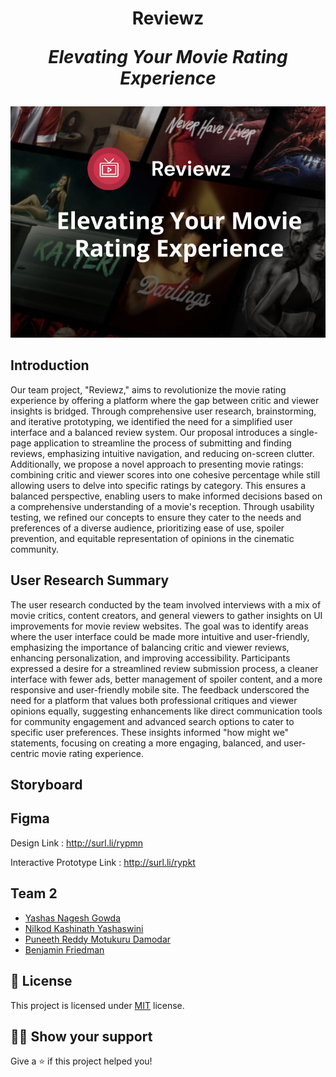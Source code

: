 <h1 align="center">Reviewz
<p align="center"><i>Elevating Your Movie Rating Experience</i></p></h1>

<p align="center"><a href="https://github.com/yashasgowda11/Reviewz"><img src="https://github.com/yashasgowda11/Reviewz/blob/main/Logo.png"/></a></p>

## Introduction

Our team project, "Reviewz," aims to revolutionize the movie rating experience by offering a platform where the gap between critic and viewer insights is bridged. Through comprehensive user research, brainstorming, and iterative prototyping, we identified the need for a simplified user interface and a balanced review system. Our proposal introduces a single-page application to streamline the process of submitting and finding reviews, emphasizing intuitive navigation, and reducing on-screen clutter. Additionally, we propose a novel approach to presenting movie ratings: combining critic and viewer scores into one cohesive percentage while still allowing users to delve into specific ratings by category. This ensures a balanced perspective, enabling users to make informed decisions based on a comprehensive understanding of a movie's reception. Through usability testing, we refined our concepts to ensure they cater to the needs and preferences of a diverse audience, prioritizing ease of use, spoiler prevention, and equitable representation of opinions in the cinematic community.

## User Research Summary

The user research conducted by the team involved interviews with a mix of movie critics, content creators, and general viewers to gather insights on UI improvements for movie review websites. The goal was to identify areas where the user interface could be made more intuitive and user-friendly, emphasizing the importance of balancing critic and viewer reviews, enhancing personalization, and improving accessibility. Participants expressed a desire for a streamlined review submission process, a cleaner interface with fewer ads, better management of spoiler content, and a more responsive and user-friendly mobile site. The feedback underscored the need for a platform that values both professional critiques and viewer opinions equally, suggesting enhancements like direct communication tools for community engagement and advanced search options to cater to specific user preferences. These insights informed "how might we" statements, focusing on creating a more engaging, balanced, and user-centric movie rating experience. 

## Storyboard



## Figma

Design Link : http://surl.li/rypmn

Interactive Prototype Link : http://surl.li/rypkt

## Team 2

- <a href="https://github.com/yashasgowda11">Yashas Nagesh Gowda</a>
- <a href="https://github.com/nkyashaswini">Nilkod Kashinath Yashaswini</a>
- <a href="https://github.com/MDPuneethReddy">Puneeth Reddy Motukuru Damodar</a>
- <a href="https://github.com/benjaminfriedman1">Benjamin Friedman</a>

## :pencil: License

This project is licensed under [MIT](https://opensource.org/licenses/MIT) license.

## :man_astronaut: Show your support

Give a ⭐️ if this project helped you!
